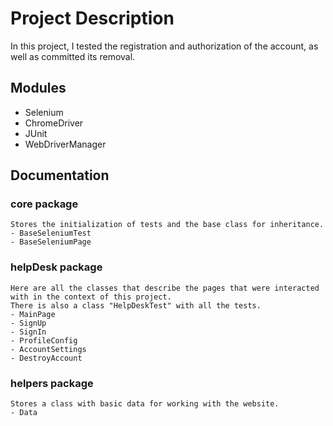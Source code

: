 # Project Description

In this project, I tested the registration and authorization of the account, as well as committed its removal.

## Modules

  - Selenium
  - ChromeDriver
  - JUnit
  - WebDriverManager
  
## Documentation

  ### core package
    Stores the initialization of tests and the base class for inheritance.
    - BaseSeleniumTest
    - BaseSeleniumPage
    
  ### helpDesk package
    Here are all the classes that describe the pages that were interacted with in the context of this project. 
    There is also a class "HelpDeskTest" with all the tests.
    - MainPage
    - SignUp
    - SignIn
    - ProfileConfig
    - AccountSettings
    - DestroyAccount
    
  ### helpers package
    Stores a class with basic data for working with the website.
    - Data
